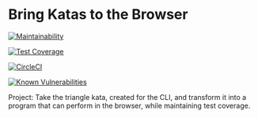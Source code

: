# Bring Katas to the Browser

[![Maintainability](https://api.codeclimate.com/v1/badges/e99d5611a85c060e947c/maintainability)](https://codeclimate.com/github/corinneling/to-the-browser/maintainability)

[![Test Coverage](https://api.codeclimate.com/v1/badges/e99d5611a85c060e947c/test_coverage)](https://codeclimate.com/github/corinneling/to-the-browser/test_coverage)

[![CircleCI](https://circleci.com/gh/corinneling/to-the-browser.svg?style=svg)](https://circleci.com/gh/corinneling/to-the-browser)


[![Known Vulnerabilities](https://snyk.io/test/github/corinneling/to-the-browser/badge.svg?targetFile=package.json)](https://snyk.io/test/github/corinneling/to-the-browser?targetFile=package.json)

Project: Take the triangle kata, created for the CLI, and transform it into a program that can perform in the browser, while maintaining test coverage.
